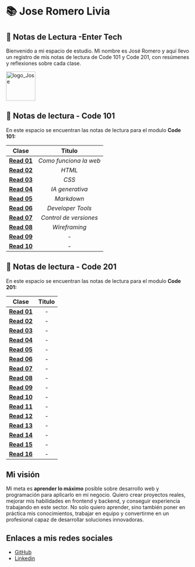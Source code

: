 # 📚 Jose Romero Livia

## 📝 Notas de Lectura -Enter Tech

Bienvenido a mi espacio de estudio. Mi nombre es José Romero y aquí llevo un registro de mis notas de lectura de Code 101 y Code 201, con resúmenes y reflexiones sobre cada clase.


<img src="https://i.pinimg.com/originals/b2/2f/c9/b22fc9819b7744ab7e71d8bfd470b7b2.png" alt="logo_Jose" width="80" height="80">


## 🚀 Notas de lectura - Code 101

En este espacio se encuentran las notas de lectura para el modulo **Code 101:**

|     Clase         |       Titulo           |
| ----------------- |:--------------------------:|
| **[Read 01](./101/read01.md)**  | *Como funciona la web*          |
| **[Read 02](./101/read02.md)**  | *HTML*                          |
| **[Read 03](./101/read03.md)**  | *CSS*                           |
| **[Read 04](./101/read04.md)**  | *IA generativa*                 |
| **[Read 05](./101/read05.md)**  | *Markdown*                      |
| **[Read 06](./101/read06.md)**  | *Developer Tools*               |
| **[Read 07](./101/read07.md)**  | *Control de versiones*          |
| **[Read 08](./101/read08.md)**  | *Wireframing*                   |
| **[Read 09](./101/read09.md)**  | *-*                             |
| **[Read 10](./101/read010.md)**  | *-*                            |

## 🚀 Notas de lectura - Code 201

En este espacio se encuentran las notas de lectura para el modulo **Code 201:**

|     Clase         |       Titulo           |
| ----------------- |:--------------------------:|
| **[Read 01](./201/read01.md)**  | *-*         |
| **[Read 02](./201/read02.md)**  | *-*         |
| **[Read 03](./201/read03.md)**  | *-*         |
| **[Read 04](./201/read04.md)**  | *-*         |
| **[Read 05](./201/read05.md)**  | *-*         |
| **[Read 06](./201/read06.md)**  | *-*         |
| **[Read 07](./201/read07.md)**  | *-*         |
| **[Read 08](./201/read08.md)**  | *-*         |
| **[Read 09](./201/read09.md)**  | *-*         |
| **[Read 10](./201/read10.md)**  | *-*         |
| **[Read 11](./201/read11.md)**  | *-*         |
| **[Read 12](./201/read12.md)**  | *-*         |
| **[Read 13](./201/read13.md)**  | *-*         |
| **[Read 14](./201/read14.md)**  | *-*         |
| **[Read 15](./201/read15.md)**  | *-*         |
| **[Read 16](./201/read16.md)**  | *-*         |

## Mi visión 

Mi meta es **aprender lo máximo** posible sobre desarrollo web y programación para aplicarlo en mi negocio. Quiero crear proyectos reales, mejorar mis habilidades en frontend y backend, y conseguir experiencia trabajando en este sector. No solo quiero aprender, sino también poner en práctica mis conocimientos, trabajar en equipo y convertirme en un profesional capaz de desarrollar soluciones innovadoras.

## Enlaces a mis redes sociales

- [GitHub](https://github.com/Pixel-26)
- [Linkedin](https://www.linkedin.com/in/jos%C3%A9-romero-livia-2a2505340/)
